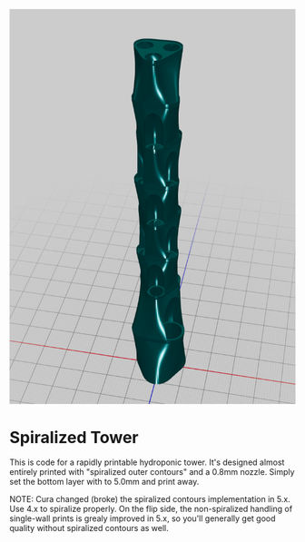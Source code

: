 
![Spiralized Tower](resources/images/spiralized-hydroponic-tower.png)

# Spiralized Tower

This is code for a rapidly printable hydroponic tower. It's designed almost entirely printed with "spiralized outer contours" and a 0.8mm nozzle. Simply set the bottom layer with to 5.0mm and print away.

NOTE: Cura changed (broke) the spiralized contours implementation in 5.x. Use 4.x to spiralize properly. On the flip side, the non-spiralized handling of single-wall prints is grealy improved in 5.x, so you'll generally get good quality without spiralized contours as well.
